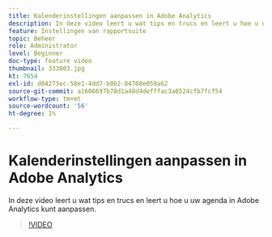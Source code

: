 ```yaml
---
title: Kalenderinstellingen aanpassen in Adobe Analytics
description: In deze video leert u wat tips en trucs en leert u hoe u uw agenda in Adobe Analytics kunt aanpassen.
feature: Instellingen van rapportsuite
topic: Beheer
role: Administrator
level: Beginner
doc-type: feature video
thumbnail: 333003.jpg
kt: 7654
exl-id: d04273ec-58e1-4dd7-b0b2-84708e059a62
source-git-commit: a1606697b78d1a48d4defffac3a8524cfb7fcf54
workflow-type: tm+mt
source-wordcount: '56'
ht-degree: 1%

---
```


# Kalenderinstellingen aanpassen in Adobe Analytics

In deze video leert u wat tips en trucs en leert u hoe u uw agenda in Adobe Analytics kunt aanpassen.

>[!VIDEO](https://video.tv.adobe.com/v/333003/?quality=12&learn=on)

